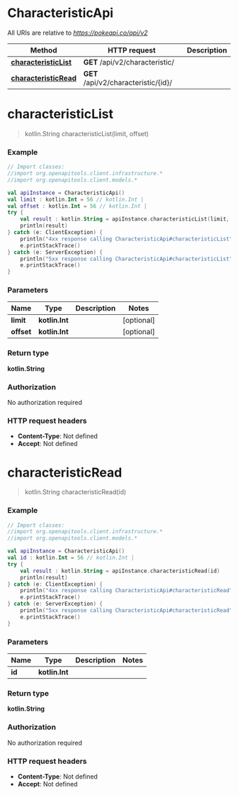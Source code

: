 # CharacteristicApi

All URIs are relative to *https://pokeapi.co/api/v2*

Method | HTTP request | Description
------------- | ------------- | -------------
[**characteristicList**](CharacteristicApi.md#characteristicList) | **GET** /api/v2/characteristic/ | 
[**characteristicRead**](CharacteristicApi.md#characteristicRead) | **GET** /api/v2/characteristic/{id}/ | 


<a name="characteristicList"></a>
# **characteristicList**
> kotlin.String characteristicList(limit, offset)



### Example
```kotlin
// Import classes:
//import org.openapitools.client.infrastructure.*
//import org.openapitools.client.models.*

val apiInstance = CharacteristicApi()
val limit : kotlin.Int = 56 // kotlin.Int | 
val offset : kotlin.Int = 56 // kotlin.Int | 
try {
    val result : kotlin.String = apiInstance.characteristicList(limit, offset)
    println(result)
} catch (e: ClientException) {
    println("4xx response calling CharacteristicApi#characteristicList")
    e.printStackTrace()
} catch (e: ServerException) {
    println("5xx response calling CharacteristicApi#characteristicList")
    e.printStackTrace()
}
```

### Parameters

Name | Type | Description  | Notes
------------- | ------------- | ------------- | -------------
 **limit** | **kotlin.Int**|  | [optional]
 **offset** | **kotlin.Int**|  | [optional]

### Return type

**kotlin.String**

### Authorization

No authorization required

### HTTP request headers

 - **Content-Type**: Not defined
 - **Accept**: Not defined

<a name="characteristicRead"></a>
# **characteristicRead**
> kotlin.String characteristicRead(id)



### Example
```kotlin
// Import classes:
//import org.openapitools.client.infrastructure.*
//import org.openapitools.client.models.*

val apiInstance = CharacteristicApi()
val id : kotlin.Int = 56 // kotlin.Int | 
try {
    val result : kotlin.String = apiInstance.characteristicRead(id)
    println(result)
} catch (e: ClientException) {
    println("4xx response calling CharacteristicApi#characteristicRead")
    e.printStackTrace()
} catch (e: ServerException) {
    println("5xx response calling CharacteristicApi#characteristicRead")
    e.printStackTrace()
}
```

### Parameters

Name | Type | Description  | Notes
------------- | ------------- | ------------- | -------------
 **id** | **kotlin.Int**|  |

### Return type

**kotlin.String**

### Authorization

No authorization required

### HTTP request headers

 - **Content-Type**: Not defined
 - **Accept**: Not defined

